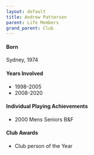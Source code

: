 ```yaml
---
layout: default
title: Andrew Patterson
parent: Life Members
grand_parent: Club
---
```


#### Born
 
Sydney, 1974

#### Years Involved

* 1998-2005
* 2008-2020

#### Individual Playing Achievements

* 2000 Mens Seniors B&F

#### Club Awards

* Club person of the Year
